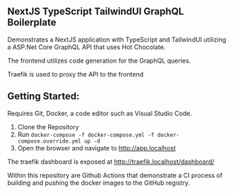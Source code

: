 NextJS TypeScript TailwindUI GraphQL Boilerplate
---

Demonstrates a NextJS application with TypeScript and TailwindUI utilizing a ASP.Net Core GraphQL API that uses Hot Chocolate.

The frontend utilizes code generation for the GraphQL queries.

Traefik is used to proxy the API to the frontend

## Getting Started:

Requires Git, Docker, a code editor such as Visual Studio Code.

1. Clone the Repository
2. Run ```docker-compose -f docker-compose.yml -f docker-compose.override.yml up -d```
3. Open the browser and navigate to http://app.localhost


The traefik dashboard is exposed at http://traefik.localhost/dashboard/


Within this repository are Github Actions that demonstrate a CI process of building and pushing the docker images to the GitHub registry.
